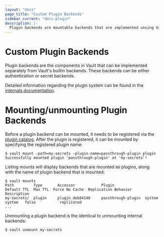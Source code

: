 ```yaml
---
layout: "docs"
page_title: "Custom Plugin Backends"
sidebar_current: "docs-plugin"
description: |-
  Plugin backends are mountable backends that are implemented unsing Vault's plugin system.
---
```


# Custom Plugin Backends

Plugin backends are the components in Vault that can be implemented separately from Vault's
builtin backends. These backends can be either authentication or secret backends.

Detailed information regarding the plugin system can be found in the
[internals documentation](https://www.vaultproject.io/docs/internals/plugins.html).

# Mounting/unmounting Plugin Backends

Before a plugin backend can be mounted, it needs to be registered via the
[plugin catalog](https://www.vaultproject.io/docs/internals/plugins.html#plugin-catalog). After
the plugin is registered, it can be mounted by specifying the registered plugin name:

```
$ vault mount -path=my-secrets -plugin-name=passthrough-plugin plugin
Successfully mounted plugin 'passthrough-plugin' at 'my-secrets'!
```

Listing mounts will display backends that are mounted as plugins, along with the
name of plugin backend that is mounted:

```
$ vault mounts
Path         Type       Accessor            Plugin              Default TTL  Max TTL  Force No Cache  Replication Behavior  Description
my-secrets/  plugin     plugin_deb84140     passthrough-plugin  system       system   false           replicated
...
```

Unmounting a plugin backend is the identical to unmounting internal backends:

```
$ vault unmount my-secrets
```
